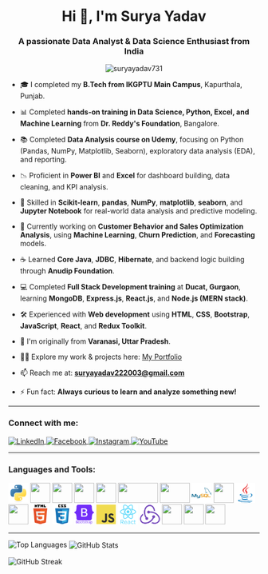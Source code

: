 <h1 align="center">Hi 👋, I'm Surya Yadav</h1>
<h3 align="center">A passionate Data Analyst & Data Science Enthusiast from India</h3>

<p align="center">
  <img src="https://komarev.com/ghpvc/?username=suryayadav731&label=Profile%20views&color=0e75b6&style=flat" alt="suryayadav731" />
</p>

- 🎓 I completed my **B.Tech from IKGPTU Main Campus**, Kapurthala, Punjab.  
- 📊 Completed **hands-on training in Data Science, Python, Excel, and Machine Learning** from **Dr. Reddy's Foundation**, Bangalore.  
- 📚 Completed **Data Analysis course on Udemy**, focusing on Python (Pandas, NumPy, Matplotlib, Seaborn), exploratory data analysis (EDA), and reporting.  
- 📉 Proficient in **Power BI** and **Excel** for dashboard building, data cleaning, and KPI analysis.  
- 🤖 Skilled in **Scikit-learn**, **pandas**, **NumPy**, **matplotlib**, **seaborn**, and **Jupyter Notebook** for real-world data analysis and predictive modeling.  
- 🧠 Currently working on **Customer Behavior and Sales Optimization Analysis**, using **Machine Learning**, **Churn Prediction**, and **Forecasting** models.  
- ☕ Learned **Core Java**, **JDBC**, **Hibernate**, and backend logic building through **Anudip Foundation**.  
- 💻 Completed **Full Stack Development training** at **Ducat, Gurgaon**, learning **MongoDB**, **Express.js**, **React.js**, and **Node.js (MERN stack)**.  
- 🛠️ Experienced with **Web development** using **HTML**, **CSS**, **Bootstrap**, **JavaScript**, **React**, and **Redux Toolkit**.  
- 📍 I'm originally from **Varanasi, Uttar Pradesh**.

- 👨‍💻 Explore my work & projects here: [My Portfolio](https://protfolio11-theta.vercel.app/)

- 📫 Reach me at: **suryayadav222003@gmail.com**

- ⚡ Fun fact: **Always curious to learn and analyze something new!**

---

<h3 align="left">Connect with me:</h3>
<p align="left">
  <a href="https://www.linkedin.com/in/surya-yadav-b51007218/" target="blank">
    <img align="center" src="https://raw.githubusercontent.com/rahuldkjain/github-profile-readme-generator/master/src/images/icons/Social/linked-in-alt.svg" alt="LinkedIn" height="30" width="40" />
  </a>
  <a href="https://www.facebook.com/profile.php?id=100077367023818" target="blank">
    <img align="center" src="https://raw.githubusercontent.com/rahuldkjain/github-profile-readme-generator/master/src/images/icons/Social/facebook.svg" alt="Facebook" height="30" width="40" />
  </a>
  <a href="https://www.instagram.com/sparks__surya731/" target="blank">
    <img align="center" src="https://raw.githubusercontent.com/rahuldkjain/github-profile-readme-generator/master/src/images/icons/Social/instagram.svg" alt="Instagram" height="30" width="40" />
  </a>
  <a href="https://www.youtube.com/@sparksurya2656" target="blank">
    <img align="center" src="https://raw.githubusercontent.com/rahuldkjain/github-profile-readme-generator/master/src/images/icons/Social/youtube.svg" alt="YouTube" height="30" width="40" />
  </a>
</p>

---

<h3 align="left">Languages and Tools:</h3>
<p align="left">
  <a href="https://www.python.org/" target="_blank"><img src="https://raw.githubusercontent.com/devicons/devicon/master/icons/python/python-original.svg" width="40" height="40"/></a>
  <a href="https://scikit-learn.org/" target="_blank"><img src="https://upload.wikimedia.org/wikipedia/commons/0/05/Scikit_learn_logo_small.svg" width="40" height="40"/></a>
  <a href="https://pandas.pydata.org/" target="_blank"><img src="https://cdn.jsdelivr.net/gh/devicons/devicon/icons/pandas/pandas-original.svg" width="40" height="40"/></a>
  <a href="https://numpy.org/" target="_blank"><img src="https://cdn.jsdelivr.net/gh/devicons/devicon/icons/numpy/numpy-original.svg" width="40" height="40"/></a>
  <a href="https://matplotlib.org/" target="_blank"><img src="https://upload.wikimedia.org/wikipedia/commons/8/84/Matplotlib_icon.svg" width="40" height="40"/></a>
  <a href="https://seaborn.pydata.org/" target="_blank"><img src="https://seaborn.pydata.org/_static/logo-wide-lightbg.svg" width="80" height="40"/></a>
  <a href="https://powerbi.microsoft.com/" target="_blank"><img src="https://download.logo.wine/logo/Power_BI/Power_BI-Logo.wine.png" width="60" height="40"/></a>
  <a href="https://www.mysql.com/" target="_blank"><img src="https://raw.githubusercontent.com/devicons/devicon/master/icons/mysql/mysql-original-wordmark.svg" width="40" height="40"/></a>
  <a href="https://jupyter.org/" target="_blank"><img src="https://upload.wikimedia.org/wikipedia/commons/3/38/Jupyter_logo.svg" width="40" height="40"/></a>
  <a href="https://www.java.com/" target="_blank"><img src="https://raw.githubusercontent.com/devicons/devicon/master/icons/java/java-original.svg" width="40" height="40"/></a>
  <a href="https://git-scm.com/" target="_blank"><img src="https://www.vectorlogo.zone/logos/git-scm/git-scm-icon.svg" width="40" height="40"/></a>
  <a href="https://www.w3schools.com/html/" target="_blank"><img src="https://raw.githubusercontent.com/devicons/devicon/master/icons/html5/html5-original-wordmark.svg" width="40" height="40"/></a>
  <a href="https://www.w3schools.com/css/" target="_blank"><img src="https://raw.githubusercontent.com/devicons/devicon/master/icons/css3/css3-original-wordmark.svg" width="40" height="40"/></a>
  <a href="https://getbootstrap.com/" target="_blank"><img src="https://raw.githubusercontent.com/devicons/devicon/master/icons/bootstrap/bootstrap-plain-wordmark.svg" width="40" height="40"/></a>
  <a href="https://developer.mozilla.org/en-US/docs/Web/JavaScript" target="_blank"><img src="https://raw.githubusercontent.com/devicons/devicon/master/icons/javascript/javascript-original.svg" width="40" height="40"/></a>
  <a href="https://reactjs.org/" target="_blank"><img src="https://raw.githubusercontent.com/devicons/devicon/master/icons/react/react-original-wordmark.svg" width="40" height="40"/></a>
  <a href="https://redux.js.org/" target="_blank"><img src="https://raw.githubusercontent.com/devicons/devicon/master/icons/redux/redux-original.svg" width="40" height="40"/></a>
  <a href="https://nodejs.org/" target="_blank"><img src="https://cdn.worldvectorlogo.com/logos/nodejs-icon.svg" width="40" height="40"/></a>
  <a href="https://expressjs.com/" target="_blank"><img src="https://upload.wikimedia.org/wikipedia/commons/6/64/Expressjs.png" width="40" height="40"/></a>
  <a href="https://www.mongodb.com/" target="_blank"><img src="https://www.vectorlogo.zone/logos/mongodb/mongodb-icon.svg" width="40" height="40"/></a>
</p>

---

<p><img align="left" src="https://github-readme-stats.vercel.app/api/top-langs?username=suryayadav731&show_icons=true&locale=en&layout=compact" alt="Top Languages" /></p>

<p>&nbsp;<img align="center" src="https://github-readme-stats.vercel.app/api?username=suryayadav731&show_icons=true&locale=en" alt="GitHub Stats" /></p>

<p><img align="center" src="https://github-readme-streak-stats.herokuapp.com/?user=suryayadav731&" alt="GitHub Streak" /></p>

